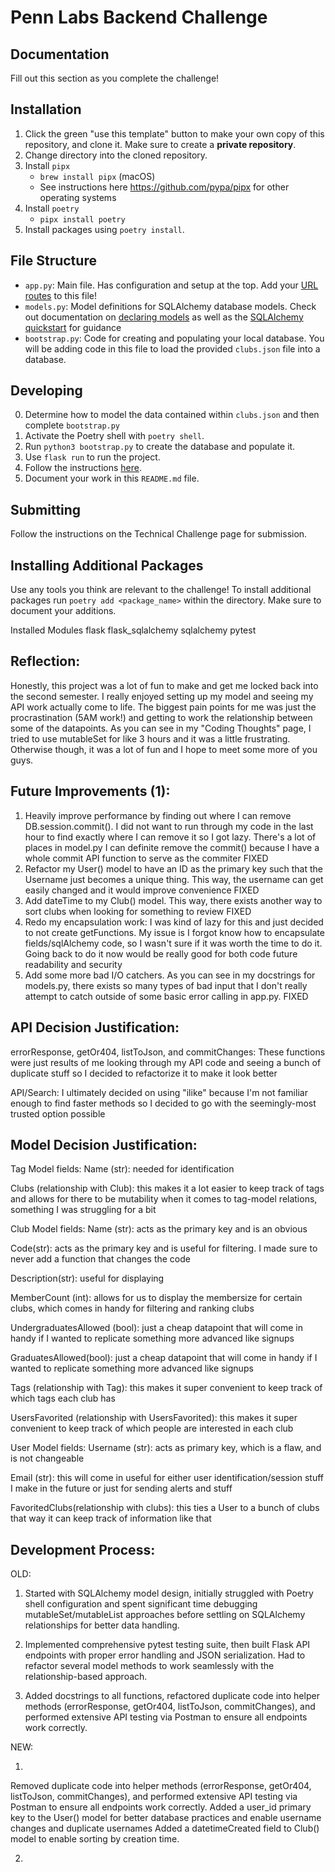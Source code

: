 # Penn Labs Backend Challenge

## Documentation

Fill out this section as you complete the challenge!

## Installation

1. Click the green "use this template" button to make your own copy of this repository, and clone it. Make sure to create a **private repository**.
2. Change directory into the cloned repository.
3. Install `pipx`
   - `brew install pipx` (macOS)
   - See instructions here https://github.com/pypa/pipx for other operating systems
4. Install `poetry`
   - `pipx install poetry`
5. Install packages using `poetry install`.

## File Structure

- `app.py`: Main file. Has configuration and setup at the top. Add your [URL routes](https://flask.palletsprojects.com/en/1.1.x/quickstart/#routing) to this file!
- `models.py`: Model definitions for SQLAlchemy database models. Check out documentation on [declaring models](https://flask-sqlalchemy.palletsprojects.com/en/2.x/models/) as well as the [SQLAlchemy quickstart](https://flask-sqlalchemy.palletsprojects.com/en/2.x/quickstart/#quickstart) for guidance
- `bootstrap.py`: Code for creating and populating your local database. You will be adding code in this file to load the provided `clubs.json` file into a database.

## Developing

0. Determine how to model the data contained within `clubs.json` and then complete `bootstrap.py`
1. Activate the Poetry shell with `poetry shell`.
2. Run `python3 bootstrap.py` to create the database and populate it.
3. Use `flask run` to run the project.
4. Follow the instructions [here](https://www.notion.so/pennlabs/Backend-Challenge-862656cb8b7048db95aaa4e2935b77e5).
5. Document your work in this `README.md` file.

## Submitting

Follow the instructions on the Technical Challenge page for submission.

## Installing Additional Packages

Use any tools you think are relevant to the challenge! To install additional packages
run `poetry add <package_name>` within the directory. Make sure to document your additions.


Installed Modules
flask
flask_sqlalchemy
sqlalchemy
pytest

## Reflection:

Honestly, this project was a lot of fun to make and get me locked back into the second semester. I really enjoyed setting up my model and seeing my API work actually come to life. 
The biggest pain points for me was just the procrastination (5AM work!) and getting to work the relationship between some of the datapoints. As you can see in my "Coding Thoughts" page, I tried to use mutableSet for like 3 hours and it was a little frustrating. Otherwise though, it was a lot of fun and I hope to meet some more of you guys.

## Future Improvements (1):

1. Heavily improve performance by finding out where I can remove DB.session.commit(). I did not want to run through my code in the last hour to find exactly where I can remove it so I got lazy. There's a lot of places in model.py I can definite remove the commit() because I have a whole commit API function to serve as the commiter FIXED
2. Refactor my User() model to have an ID as the primary key such that the Username just becomes a unique thing. This way, the username can get easily changed and it would improve convenience FIXED
3. Add dateTime to my Club() model. This way, there exists another way to sort clubs when looking for something to review FIXED
4. Redo my encapsulation work: I was kind of lazy for this and just decided to not create getFunctions. My issue is I forgot know how to encapsulate fields/sqlAlchemy code, so I wasn't sure if it was worth the time to do it. Going back to do it now would be really good for both code future readability and security
5. Add some more bad I/O catchers. As you can see in my docstrings for models.py, there exists so many types of bad input that I don't really attempt to catch outside of some basic error calling in app.py.  FIXED


## API Decision Justification:

errorResponse, getOr404, listToJson, and commitChanges: These functions were just results of me looking through my API code and seeing a bunch of duplicate stuff so I decided to refactorize it to make it look better

API/Search: I ultimately decided on using "ilike" because I'm not familiar enough to find faster methods so I decided to go with the seemingly-most trusted option possible

## Model Decision Justification:

Tag Model fields:
Name (str): needed for identification

Clubs (relationship with Club): this makes it a lot easier to keep track of tags and allows for there to be mutability when it comes to tag-model relations, something I was struggling for a bit

Club Model fields:
Name (str): acts as the primary key and is an obvious 

Code(str): acts as the primary key and is useful for filtering. I made sure to never add a function that changes the code

Description(str): useful for displaying

MemberCount (int): allows for us to display the membersize for certain clubs, which comes in handy for filtering and ranking clubs

UndergraduatesAllowed (bool): just a cheap datapoint that will come in handy if I wanted to replicate something more advanced like signups

GraduatesAllowed(bool): just a cheap datapoint that will come in handy if I wanted to replicate something more advanced like signups

Tags (relationship with Tag): this makes it super convenient to keep track of which tags each club has

UsersFavorited (relationship with UsersFavorited): this makes it super convenient to keep track of which people are interested in each club 

User Model fields:
Username (str): acts as primary key, which is a flaw, and is not changeable

Email (str): this will come in useful for either user identification/session stuff I make in the future or just for sending alerts and stuff

FavoritedClubs(relationship with clubs): this ties a User to a bunch of clubs that way it can keep track of information like that


## Development Process:

OLD:

1. Started with SQLAlchemy model design, initially struggled with Poetry shell configuration and spent significant time debugging mutableSet/mutableList approaches before settling on SQLAlchemy relationships for better data handling.

2. Implemented comprehensive pytest testing suite, then built Flask API endpoints with proper error handling and JSON serialization. Had to refactor several model methods to work seamlessly with the relationship-based approach.

3. Added docstrings to all functions, refactored duplicate code into helper methods (errorResponse, getOr404, listToJson, commitChanges), and performed extensive API testing via Postman to ensure all endpoints work correctly.

NEW: 

1.
 Removed duplicate code into helper methods (errorResponse, getOr404, listToJson, commitChanges), and performed extensive API testing via Postman to ensure all endpoints work correctly.
 Added a user_id primary key to the User() model for better database practices and enable username changes and duplicate usernames
 Added a datetimeCreated field to Club() model to enable sorting by creation time.

2. 
